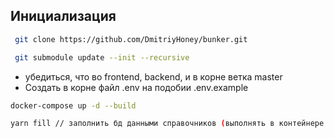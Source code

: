 ## Инициализация
```sh
 git clone https://github.com/DmitriyHoney/bunker.git
```
```sh
 git submodule update --init --recursive
```
 - убедиться, что во frontend, backend, и в корне ветка master
 - Создать в корне файл .env на подобии .env.example
```sh
docker-compose up -d --build
```

```sh
yarn fill // заполнить бд данными справочников (выполнять в контейнере бэкенда)
```

